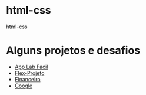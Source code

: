 # html-css
 html-css

<h1>Alguns projetos e desafios</h1>

<ul>
<li><a href= "https://diogosslopes.github.io/html-css/projetos/applabfacil/index.html" target="_blank" rel="external">App Lab Facil</a></li>
<li><a href= "https://diogosslopes.github.io/html-css/projetos/flex-projeto/index.html" target="_blank" rel="external">Flex-Projeto</a></li>
<li><a href= "https://diogosslopes.github.io/html-css/projetos/financeiro/index.html" target="_blank" rel="external">Financeiro</a></li>
<li><a href= "https://diogosslopes.github.io/html-css/projetos/google/index.html" target="_blank" rel="external">Google</a></li>
 </ul>
